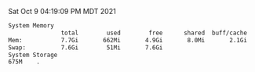 Sat Oct  9 04:19:09 PM MDT 2021
```bash
System Memory
               total        used        free      shared  buff/cache   available
Mem:           7.7Gi       662Mi       4.9Gi       8.0Mi       2.1Gi       6.7Gi
Swap:          7.6Gi        51Mi       7.6Gi
System Storage
675M	.
```
```bash

